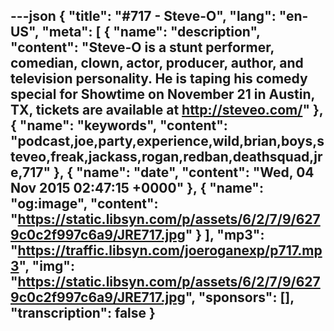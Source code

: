 ---json
{
  "title": "#717 - Steve-O",
  "lang": "en-US",
  "meta": [
    {
      "name": "description",
      "content": "Steve-O is a stunt performer, comedian, clown, actor, producer, author, and television personality. He is taping his comedy special for Showtime on November 21 in Austin, TX, tickets are available at http://steveo.com/"
    },
    {
      "name": "keywords",
      "content": "podcast,joe,party,experience,wild,brian,boys,steveo,freak,jackass,rogan,redban,deathsquad,jre,717"
    },
    {
      "name": "date",
      "content": "Wed, 04 Nov 2015 02:47:15 +0000"
    },
    {
      "name": "og:image",
      "content": "https://static.libsyn.com/p/assets/6/2/7/9/6279c0c2f997c6a9/JRE717.jpg"
    }
  ],
  "mp3": "https://traffic.libsyn.com/joeroganexp/p717.mp3",
  "img": "https://static.libsyn.com/p/assets/6/2/7/9/6279c0c2f997c6a9/JRE717.jpg",
  "sponsors": [],
  "transcription": false
}
---
<episode-header />

<timemark seconds="0" />

<transcribe-call-to-action />

<episode-footer />